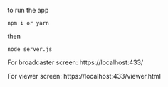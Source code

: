 to run the app

`npm i or yarn`

then 

`node server.js`

For broadcaster screen: https://localhost:433/

For viewer screen: https://localhost:433/viewer.html
